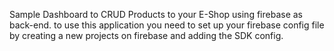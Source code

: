 Sample Dashboard to CRUD Products to your E-Shop using firebase as back-end.
to use this application you need to set up your firebase config file by creating a new projects on firebase and adding the SDK config.
